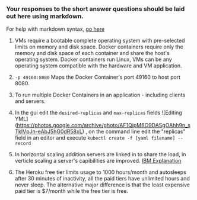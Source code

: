 ### Your responses to the short answer questions should be laid out here using markdown.

For help with markdown syntax, [go here](https://github.com/adam-p/markdown-here/wiki/Markdown-Cheatsheet)

1. VMs require a bootable complete operating system with pre-selected limits on memory and disk space.   Docker containers require only the memory and disk space of each container and share the host's operating system.  Docker containers run Linux, VMs can be any operating system compatible with the hardware and VM application.

2. `-p 49160:8080` Maps the Docker Container's port 49160 to host port 8080.

3. To run multiple Docker Containers in an application - including clients and servers.

4. In the gui edit the `desired-replicas` and `max-replicas` fields
 ![Editing YML] (https://photos.google.com/archive/photo/AF1QipM6O9DASgOAhh9n_sTkIVpJn-eAbJ5hG0dR58xL)
 , on the command line edit the "replicas" field in an editor and execute `kubectl create -f [yaml filename] --record`

5. In horizontal scaling addition servers are linked in to share the load, in verticle scaling a server's capibilities are improved.  [IBM Explanation](https://www.ibm.com/blogs/cloud-computing/2014/04/explain-vertical-horizontal-scaling-cloud/)

6. The Heroku free tier limits usage to 1000 hours/month and autosleeps after 30 minutes of inactivity, all the paid tiers have unlimited hours and never sleep.  The alternative major difference is that the least expensive paid tier is $7/month while the free tier is free.

